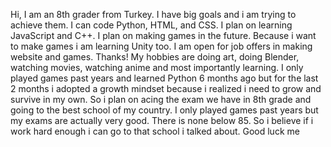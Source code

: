 Hi, I am an 8th grader from Turkey. I have big goals and i am trying to achieve them. 
I can code Python, HTML, and CSS. I plan on learning JavaScript and C++. I plan on making games in the future. Because i want to make games i am learning Unity too. I am open for
job offers in making website and games. Thanks!
 My hobbies are doing art, doing Blender, watching movies, watching anime and most importantly learning. I only played games past years and learned Python 6 months ago but for
 the last 2 months i adopted a growth mindset because i realized i need to grow and survive in my own. So i plan on acing the exam we have in 8th grade and going to the best 
 school of my country. I only played games past years but my exams are actually very good. There is none below 85. So i believe if i work hard enough i can go to that school 
 i talked about. Good luck me 
